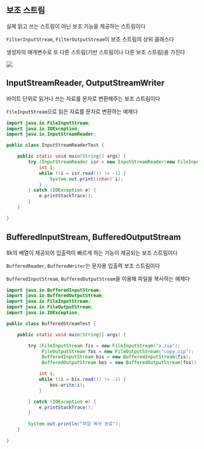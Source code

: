 ## 보조 스트림

실제 읽고 쓰는 스트림이 아닌 보조 기능을 제공하는 스트림이다

`FilterInputStream`, `FilterOutputStream`이 보조 스트림의 상위 클래스다

생성자의 매개변수로 또 다른 스트림(기반 스트림이나 다른 보조 스트림)을 가진다

![](https://gitlab.com/easyspubjava/javacoursework/-/raw/master/Chapter6/6-16/img/decostream.png)


## InputStreamReader, OutputStreamWriter

바이트 단위로 읽거나 쓰는 자료를 문자로 변환해주는 보조 스트림이다

`FileInputStream`으로 읽은 자료를 문자로 변환하는 예제다

```Java
import java.io.FileInputStream;
import java.io.IOException;
import java.io.InputStreamReader;

public class InputStreamReaderTest {

    public static void main(String[] args) {
        try (InputStreamReader isr = new InputStreamReader(new FileInputStream("reader.txt"))) {
            int i;
            while ((i = isr.read()) != -1) {
                System.out.print((char) i);
            }
        } catch (IOException e) {
            e.printStackTrace();
        }
    }

}
```


## BufferedInputStream, BufferedOutputStream

8k의 배열이 제공되어 입출력이 빠르게 하는 기능이 제공되는 보조 스트림이다

`BufferedReader`, `BufferedWriter`는 문자용 입출력 보조 스트림이다

`BufferedInputStream`, `BufferedOutputStream`을 이용해 파일을 복사하는 예제다

```Java
import java.io.BufferedInputStream;
import java.io.BufferedOutputStream;
import java.io.FileInputStream;
import java.io.FileOutputStream;
import java.io.IOException;

public class BufferedStreamTest {

    public static void main(String[] args) {

        try (FileInputStream fis = new FileInputStream("a.zip");
             FileOutputStream fos = new FileOutputStream("copy.zip");
             BufferedInputStream bis = new BufferedInputStream(fis);
             BufferedOutputStream bos = new BufferedOutputStream(fos)) {

            int i;
            while ((i = bis.read()) != -1) {
                bos.write(i);
            }

        } catch (IOException e) {
            e.printStackTrace();
        }

        System.out.println("파일 복사 완료");
    }

}
```



